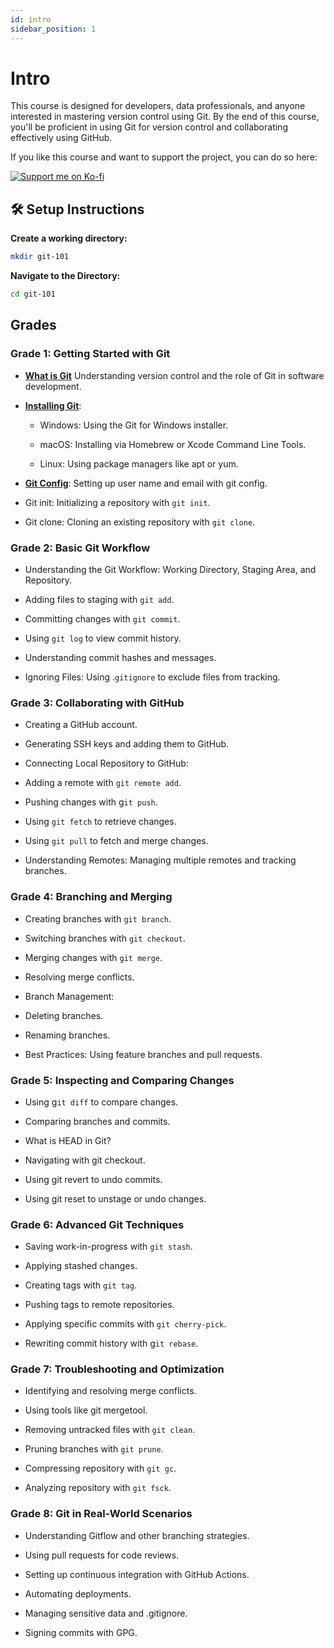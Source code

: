 ```yaml
---
id: intro
sidebar_position: 1
---
```


# Intro

This course is designed for developers, data professionals, and anyone interested in mastering version control using Git. By the end of this course, you'll be proficient in using Git for version control and collaborating effectively using GitHub.

If you like this course and want to support the project, you can do so here:

[![Support me on Ko-fi](https://ko-fi.com/img/githubbutton_sm.svg)](https://ko-fi.com/tomfynes)

## 🛠️ Setup Instructions

**Create a working directory:**

```bash
mkdir git-101
```


**Navigate to the Directory:**

```bash
cd git-101
```

## Grades

### Grade 1: Getting Started with Git

* [**What is Git**](/git_101/Grade%201/What%20is%20Git) Understanding version control and the role of Git in software development.

* [**Installing Git**](/git_101/Grade%201/Installing%20Git):

    * Windows: Using the Git for Windows installer.

    * macOS: Installing via Homebrew or Xcode Command Line Tools.

    * Linux: Using package managers like apt or yum.


* [**Git Config**](/git_101/Grade%201/Setting%20Username%20and%20Email): Setting up user name and email with git config.

* Git init: Initializing a repository with `git init`.

* Git clone: Cloning an existing repository with `git clone`.

### Grade 2: Basic Git Workflow

* Understanding the Git Workflow: Working Directory, Staging Area, and Repository.

* Adding files to staging with `git add`.

* Committing changes with `git commit`.

* Using `git log` to view commit history.

* Understanding commit hashes and messages.

* Ignoring Files: Using .`gitignore` to exclude files from tracking.

### Grade 3: Collaborating with GitHub

* Creating a GitHub account.

* Generating SSH keys and adding them to GitHub.

* Connecting Local Repository to GitHub:

* Adding a remote with `git remote add`.

* Pushing changes with g`it push`.

* Using `git fetch` to retrieve changes.

* Using `git pull` to fetch and merge changes.

* Understanding Remotes: Managing multiple remotes and tracking branches.


### Grade 4: Branching and Merging

* Creating branches with `git branch`.

* Switching branches with `git checkout`.

* Merging changes with `git merge`.

* Resolving merge conflicts.

* Branch Management:

* Deleting branches.

* Renaming branches.

* Best Practices: Using feature branches and pull requests.

### Grade 5: Inspecting and Comparing Changes

* Using g`it diff` to compare changes.

* Comparing branches and commits.

* What is HEAD in Git?

* Navigating with git checkout.

* Using git revert to undo commits.

* Using git reset to unstage or undo changes.


### Grade 6: Advanced Git Techniques

* Saving work-in-progress with `git stash`.

* Applying stashed changes.

* Creating tags with `git tag`.

* Pushing tags to remote repositories.

* Applying specific commits with `git cherry-pick`.

* Rewriting commit history with g`it rebase`.


### Grade 7: Troubleshooting and Optimization

* Identifying and resolving merge conflicts.

* Using tools like git mergetool.

* Removing untracked files with `git clean`.

* Pruning branches with `git prune`.

* Compressing repository with `git gc`.

* Analyzing repository with `git fsck`.

### Grade 8: Git in Real-World Scenarios

* Understanding Gitflow and other branching strategies.

* Using pull requests for code reviews.

* Setting up continuous integration with GitHub Actions.

* Automating deployments.

* Managing sensitive data and .gitignore.

* Signing commits with GPG.
